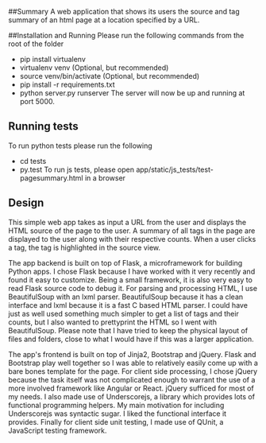 ##Summary
A web application that shows its users the source and tag summary of an html page at a location specified by a URL.

##Installation and Running
Please run the following commands from the root of the folder
* pip install virtualenv
* virtualenv venv (Optional, but recommended)
* source venv/bin/activate (Optional, but recommended)
* pip install -r requirements.txt
* python server.py runserver
The server will now be up and running at port 5000.

## Running tests
To run python tests please run the following
* cd tests
* py.test
To run js tests, please open app/static/js_tests/test-pagesummary.html in
a browser

## Design
This simple web app takes as input a URL from the user and displays
the HTML source of the page to the user. A summary of all tags in the
page are displayed to the user along with their respective
counts. When a user clicks a tag, the tag is highlighted in the source
view.

The app backend is built on top of Flask, a microframework for
building Python apps.  I chose Flask because I have worked with it
very recently and found it easy to customize. Being a small framework,
it is also very easy to read Flask source code to debug it. For
parsing and processing HTML, I use BeautifulSoup with an lxml
parser. BeautifulSoup because it has a clean interface and lxml
because it is a fast C based HTML parser. I could have just as well
used something much simpler to get a list of tags and their counts,
but I also wanted to prettyprint the HTML so I went with
BeautifulSoup. Please note that I have tried to keep the physical
layout of files and folders, close to what I would have if this was a
larger application.

The app's frontend is built on top of Jinja2, Bootstrap and
jQuery. Flask and Bootstrap play well together so I was able to
relatively easily come up with a bare bones template for the page. For
client side processing, I chose jQuery because the task itself was not
complicated enough to warrant the use of a more involved framework
like Angular or React. jQuery sufficed for most of my needs.  I also
made use of Underscorejs, a library which provides lots of functional
programming helpers.  My main motivation for including Underscorejs
was syntactic sugar. I liked the functional interface it
provides. Finally for client side unit testing, I made use of QUnit, a
JavaScript testing framework.
